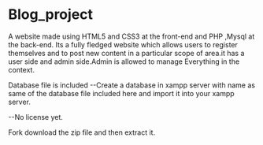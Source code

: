 # Blog_project
A website made using HTML5 and CSS3 at the front-end and PHP ,Mysql at the back-end. Its a fully fledged website which allows users to register themselves and to post new content in a particular scope of area.it has a user side and admin side.Admin is allowed to manage Everything in the context.

Database file is included
--Create a database in xampp server with name as same of the database file included here and import it into your xampp server.

--No license yet.

Fork download the zip file and then extract it.
